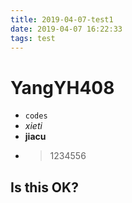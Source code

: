 ```yaml
---
title: 2019-04-07-test1
date: 2019-04-07 16:22:33
tags: test
---
```


# YangYH408

+ `codes`
+ *xieti*
+ **jiacu**
+ >1234556

## Is this OK?
